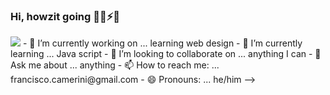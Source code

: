 ### Hi, howzit going 👋✨⚡😄

<img src="http://cdn.eso.org/images/screen/millour-01-cc.jpg">
- 🔭 I’m currently working on ... learning web design 
- 🌱 I’m currently learning ... Java script
- 👯 I’m looking to collaborate on ... anything I can
- 💬 Ask me about ... anything
- 📫 How to reach me: ... francisco.camerini@gmail.com
- 😄 Pronouns: ... he/him
-->
